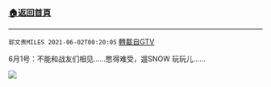 ﻿###  [:house:返回首頁](https://github.com/ourhimalayas/txt)
---

`郭文贵MILES 2021-06-02T00:20:05` [轉載自GTV](https://gtv.org/web/#/UserInfo/5e596957357cc612d35a8044)

6月1号：不能和战友们相见……憋得难受，遛SNOW 玩玩儿……

[![](https://filegroup.gtv.org/cdn-cgi/image/width=600/https://filegroup.gtv.org/group8/web/20210602/00/20/0/67d4963d01bcb14cd2d8ac2ae49b0c21.jpg)](https://filegroup.gtv.org/group8/web/20210602/00/20/0/4fce9e81a2a44988d3c2b295c3862207.mp4)